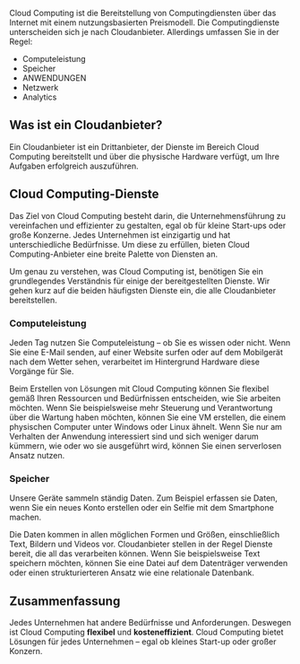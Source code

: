 Cloud Computing ist die Bereitstellung von Computingdiensten über das Internet mit einem nutzungsbasierten Preismodell. Die Computingdienste unterscheiden sich je nach Cloudanbieter. Allerdings umfassen Sie in der Regel:

- Computeleistung
- Speicher
- ANWENDUNGEN
- Netzwerk
- Analytics

## <a name="what-is-a-cloud-provider"></a>Was ist ein Cloudanbieter?

Ein Cloudanbieter ist ein Drittanbieter, der Dienste im Bereich Cloud Computing bereitstellt und über die physische Hardware verfügt, um Ihre Aufgaben erfolgreich auszuführen.

## <a name="cloud-computing-services"></a>Cloud Computing-Dienste

Das Ziel von Cloud Computing besteht darin, die Unternehmensführung zu vereinfachen und effizienter zu gestalten, egal ob für kleine Start-ups oder große Konzerne. Jedes Unternehmen ist einzigartig und hat unterschiedliche Bedürfnisse. Um diese zu erfüllen, bieten Cloud Computing-Anbieter eine breite Palette von Diensten an.

Um genau zu verstehen, was Cloud Computing ist, benötigen Sie ein grundlegendes Verständnis für einige der bereitgestellten Dienste. Wir gehen kurz auf die beiden häufigsten Dienste ein, die alle Cloudanbieter bereitstellen.

### <a name="compute-power"></a>Computeleistung

Jeden Tag nutzen Sie Computeleistung – ob Sie es wissen oder nicht. Wenn Sie eine E-Mail senden, auf einer Website surfen oder auf dem Mobilgerät nach dem Wetter sehen, verarbeitet im Hintergrund Hardware diese Vorgänge für Sie. 

Beim Erstellen von Lösungen mit Cloud Computing können Sie flexibel gemäß Ihren Ressourcen und Bedürfnissen entscheiden, wie Sie arbeiten möchten. Wenn Sie beispielsweise mehr Steuerung und Verantwortung über die Wartung haben möchten, können Sie eine VM erstellen, die einem physischen Computer unter Windows oder Linux ähnelt. Wenn Sie nur am Verhalten der Anwendung interessiert sind und sich weniger darum kümmern, wie oder wo sie ausgeführt wird, können Sie einen serverlosen Ansatz nutzen.

### <a name="storage"></a>Speicher

Unsere Geräte sammeln ständig Daten. Zum Beispiel erfassen sie Daten, wenn Sie ein neues Konto erstellen oder ein Selfie mit dem Smartphone machen.

Die Daten kommen in allen möglichen Formen und Größen, einschließlich Text, Bildern und Videos vor. Cloudanbieter stellen in der Regel Dienste bereit, die all das verarbeiten können. Wenn Sie beispielsweise Text speichern möchten, können Sie eine Datei auf dem Datenträger verwenden oder einen strukturierteren Ansatz wie eine relationale Datenbank.

## <a name="summary"></a>Zusammenfassung

Jedes Unternehmen hat andere Bedürfnisse und Anforderungen. Deswegen ist Cloud Computing **flexibel** und **kosteneffizient**. Cloud Computing bietet Lösungen für jedes Unternehmen – egal ob kleines Start-up oder großer Konzern.


